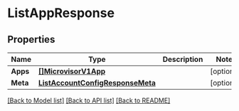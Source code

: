 # ListAppResponse

## Properties

Name | Type | Description | Notes
------------ | ------------- | ------------- | -------------
**Apps** | [**[]MicrovisorV1App**](MicrovisorV1App.md) |  |[optional] 
**Meta** | [**ListAccountConfigResponseMeta**](ListAccountConfigResponseMeta.md) |  |[optional] 

[[Back to Model list]](../README.md#documentation-for-models) [[Back to API list]](../README.md#documentation-for-api-endpoints) [[Back to README]](../README.md)


